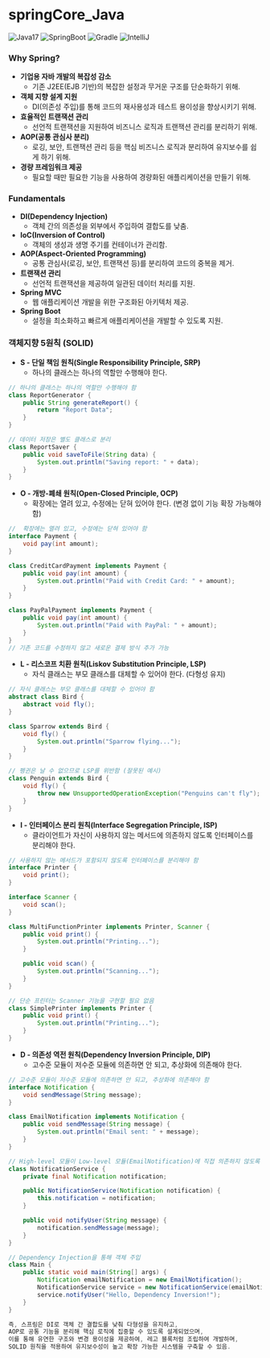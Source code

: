 # springCore_Java
![Java17](http://img.shields.io/badge/java-17-blue.svg) ![SpringBoot](http://img.shields.io/badge/spring-boot-brightgreen.svg) ![Gradle](http://img.shields.io/badge/gradle-7.6.1-blue.svg) ![IntelliJ](http://img.shields.io/badge/intellij-idea-blue.svg)

### Why Spring?
- **기업용 자바 개발의 복잡성 감소**  
  - 기존 J2EE(EJB 기반)의 복잡한 설정과 무거운 구조를 단순화하기 위해.  
- **객체 지향 설계 지원**  
  - DI(의존성 주입)를 통해 코드의 재사용성과 테스트 용이성을 향상시키기 위해.  
- **효율적인 트랜잭션 관리**  
  - 선언적 트랜잭션을 지원하여 비즈니스 로직과 트랜잭션 관리를 분리하기 위해.  
- **AOP(공통 관심사 분리)**  
  - 로깅, 보안, 트랜잭션 관리 등을 핵심 비즈니스 로직과 분리하여 유지보수를 쉽게 하기 위해.  
- **경량 프레임워크 제공**  
  - 필요할 때만 필요한 기능을 사용하여 경량화된 애플리케이션을 만들기 위해.  

### Fundamentals
- **DI(Dependency Injection)**  
  - 객체 간의 의존성을 외부에서 주입하여 결합도를 낮춤.  
- **IoC(Inversion of Control)**  
  - 객체의 생성과 생명 주기를 컨테이너가 관리함.  
- **AOP(Aspect-Oriented Programming)**  
  - 공통 관심사(로깅, 보안, 트랜잭션 등)를 분리하여 코드의 중복을 제거.  
- **트랜잭션 관리**  
  - 선언적 트랜잭션을 제공하여 일관된 데이터 처리를 지원.  
- **Spring MVC**  
  - 웹 애플리케이션 개발을 위한 구조화된 아키텍처 제공.  
- **Spring Boot**  
  - 설정을 최소화하고 빠르게 애플리케이션을 개발할 수 있도록 지원.  


### **객체지향 5원칙 (SOLID)**
- **S - 단일 책임 원칙(Single Responsibility Principle, SRP)**  
  - 하나의 클래스는 하나의 역할만 수행해야 한다. 
```java
// 하나의 클래스는 하나의 역할만 수행해야 함
class ReportGenerator {
    public String generateReport() {
        return "Report Data";
    }
}

// 데이터 저장은 별도 클래스로 분리
class ReportSaver {
    public void saveToFile(String data) {
        System.out.println("Saving report: " + data);
    }
}
```
- **O - 개방-폐쇄 원칙(Open-Closed Principle, OCP)**  
  - 확장에는 열려 있고, 수정에는 닫혀 있어야 한다. (변경 없이 기능 확장 가능해야 함)  
```java
//  확장에는 열려 있고, 수정에는 닫혀 있어야 함
interface Payment {
    void pay(int amount);
}

class CreditCardPayment implements Payment {
    public void pay(int amount) {
        System.out.println("Paid with Credit Card: " + amount);
    }
}

class PayPalPayment implements Payment {
    public void pay(int amount) {
        System.out.println("Paid with PayPal: " + amount);
    }
}
// 기존 코드를 수정하지 않고 새로운 결제 방식 추가 가능
```
- **L - 리스코프 치환 원칙(Liskov Substitution Principle, LSP)**  
  - 자식 클래스는 부모 클래스를 대체할 수 있어야 한다. (다형성 유지)
```java
// 자식 클래스는 부모 클래스를 대체할 수 있어야 함
abstract class Bird {
    abstract void fly();
}

class Sparrow extends Bird {
    void fly() {
        System.out.println("Sparrow flying...");
    }
}

// 펭귄은 날 수 없으므로 LSP를 위반함 (잘못된 예시)
class Penguin extends Bird {
    void fly() {
        throw new UnsupportedOperationException("Penguins can't fly");
    }
}
```
- **I - 인터페이스 분리 원칙(Interface Segregation Principle, ISP)**  
  - 클라이언트가 자신이 사용하지 않는 메서드에 의존하지 않도록 인터페이스를 분리해야 한다.  
```java
// 사용하지 않는 메서드가 포함되지 않도록 인터페이스를 분리해야 함
interface Printer {
    void print();
}

interface Scanner {
    void scan();
}

class MultiFunctionPrinter implements Printer, Scanner {
    public void print() {
        System.out.println("Printing...");
    }

    public void scan() {
        System.out.println("Scanning...");
    }
}

// 단순 프린터는 Scanner 기능을 구현할 필요 없음
class SimplePrinter implements Printer {
    public void print() {
        System.out.println("Printing...");
    }
}
```
- **D - 의존성 역전 원칙(Dependency Inversion Principle, DIP)**  
  - 고수준 모듈이 저수준 모듈에 의존하면 안 되고, 추상화에 의존해야 한다.  
```java
// 고수준 모듈이 저수준 모듈에 의존하면 안 되고, 추상화에 의존해야 함
interface Notification {
    void sendMessage(String message);
}

class EmailNotification implements Notification {
    public void sendMessage(String message) {
        System.out.println("Email sent: " + message);
    }
}

// High-level 모듈이 Low-level 모듈(EmailNotification)에 직접 의존하지 않도록 함
class NotificationService {
    private final Notification notification;

    public NotificationService(Notification notification) {
        this.notification = notification;
    }

    public void notifyUser(String message) {
        notification.sendMessage(message);
    }
}

// Dependency Injection을 통해 객체 주입
class Main {
    public static void main(String[] args) {
        Notification emailNotification = new EmailNotification();
        NotificationService service = new NotificationService(emailNotification);
        service.notifyUser("Hello, Dependency Inversion!");
    }
}
```

```Java
즉, 스프링은 DI로 객체 간 결합도를 낮춰 다형성을 유지하고,  
AOP로 공통 기능을 분리해 핵심 로직에 집중할 수 있도록 설계되었으며,  
이를 통해 유연한 구조와 변경 용이성을 제공하여, 레고 블록처럼 조립하여 개발하며,
SOLID 원칙을 적용하여 유지보수성이 높고 확장 가능한 시스템을 구축할 수 있음.
```
